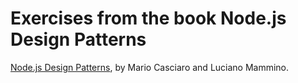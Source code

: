 # Exercises from the book Node.js Design Patterns

[Node.js Design Patterns](https://amzn.to/46LCrCs), by Mario Casciaro and Luciano Mammino.

